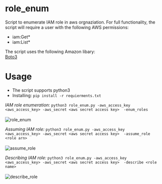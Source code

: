 # role_enum

Script to enumerate IAM role in aws orgnaziation.
For full functionality, the script will require a user with the following AWS permissions:
  - iam:Get*
  - iam:List*
 
The script uses the following Amazon libary: <br />
[Boto3](https://boto3.amazonaws.com/v1/documentation/api/latest/index.html) <br />
# Usage
- The script supports python3 
- Installing:  ``` pip install -r requierments.txt  ```

 *IAM role enumeration:*
 ``` python3 role_enum.py -aws_access_key <aws_access_key> -aws_secret <aws secret access key>  -enum_roles ``` 
 <br />
 <br />![role_enum](pictures/role_enum.png)

 *Assuming IAM role:*
 ``` python3 role_enum.py -aws_access_key <aws_access_key> -aws_secret <aws secret access key>  -assume_role <role arn> ```
  <br />
 <br />![assume_role](pictures/assume_role.png)
 
 *Describing IAM role:*
 ``` python3 role_enum.py -aws_access_key <aws_access_key> -aws_secret <aws secret access key>  -describe <role name> ```
  <br />
 <br />![describe_role](pictures/describe_role.png)
